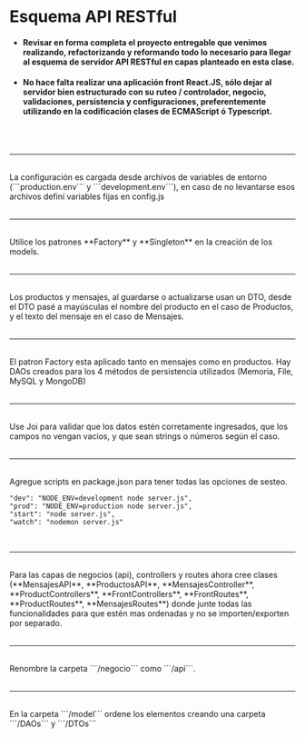 # Esquema API RESTful

* #### Revisar en forma completa el proyecto entregable que venimos realizando, refactorizando y reformando todo lo necesario para llegar al esquema de servidor API RESTful en capas planteado en esta clase.
* #### No hace falta realizar una aplicación front React.JS, sólo dejar al servidor bien estructurado con su ruteo / controlador, negocio, validaciones, persistencia y configuraciones, preferentemente utilizando en la codificación clases de ECMAScript ó Typescript.
<br /> <br/>
<hr />
<br />
La configuración es cargada desde archivos de variables de entorno (```production.env``` y ```development.env```), en caso de no levantarse esos archivos definí variables fijas en config.js
<br /><br />
<hr />
<br />
Utilice los patrones **Factory** y **Singleton** en la creación de los models.
<br /><br />
<hr />
<br />
Los productos y mensajes, al guardarse o actualizarse usan un DTO, desde el DTO pasé a mayúsculas el nombre del producto en el caso de Productos, y el texto del mensaje en el caso de Mensajes.
<br /><br />
<hr />
<br />
El patron Factory esta aplicado tanto en mensajes como en productos.
Hay DAOs creados para los 4 métodos de persistencia utilizados (Memoria, File, MySQL y MongoDB)
<br /><br />
<hr />
<br />
Use Joi para validar que los datos estén corretamente ingresados, que los campos no vengan vacios, y que sean strings o números según el caso.
<br /><br />
<hr />
<br />
Agregue scripts en package.json para tener todas las opciones de sesteo.

```
"dev": "NODE_ENV=development node server.js",
"prod": "NODE_ENV=production node server.js",
"start": "node server.js",
"watch": "nodemon server.js"
```
<br />
<hr />
<br />
Para las capas de negocios (api), controllers y routes ahora cree clases (**MensajesAPI**, **ProductosAPI**, **MensajesController**, **ProductControllers**, **FrontControllers**, **FrontRoutes**, **ProductRoutes**, **MensajesRoutes**) donde junte todas las funcionalidades para que estén mas ordenadas y no se importen/exporten por separado.
<br /><br />
<hr />
<br />
Renombre la carpeta ```/negocio``` como ```/api```.
<br /><br />
<hr />
<br />
En la carpeta ```/model``` ordene los elementos creando una carpeta ```/DAOs``` y ```/DTOs```